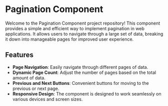 # Pagination Component

Welcome to the Pagination Component project repository! This component provides a simple and efficient way to implement pagination in web applications. It allows users to navigate through a large set of data, breaking it down into manageable pages for improved user experience.

## Features

- **Page Navigation**: Easily navigate through different pages of data.
- **Dynamic Page Count**: Adjust the number of pages based on the total amount of data.
- **Previous and Next Buttons**: Convenient buttons for moving to the previous or next page.
- **Responsive Design**: The component is designed to work seamlessly on various devices and screen sizes.
